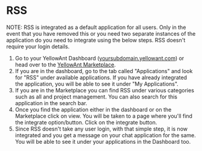 # RSS

NOTE: RSS is integrated as a default application for all users. Only in the event that you have removed this or you need two separate instances of the application do you need to integrate using the below steps. RSS doesn't require your login details.

1. Go to your YellowAnt Dashboard \([yoursubdomain.yellowant.com](https://github.com/yellowanthq/yellowant-help-center/tree/bdad19066023aa6a8b667a1d6f05b72945b49759/yoursubdomain.yellowant.com)\) or head over to the [YellowAnt Marketplace](https://www.yellowant.com/marketplace).
2. If you are in the dashboard, go to the tab called "Applications" and look for "RSS" under available applications. If you have already integrated the application, you will be able to see it under "My Applications".
3. If you are in the Marketplace you can find RSS under various categories such as all and project management. You can also search for this application in the search bar.
4. Once you find the application either in the dashboard or on the Marketplace click on view. You will be taken to a page where you'll find the integrate option/button. Click on the integrate button.
5. Since RSS doesn't take any user login, with that simple step, it is now integrated and you get a message on your chat application for the same. You will be able to see it under your applications in the Dashboard too.

